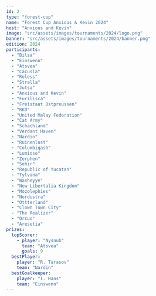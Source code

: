 ```yaml
---
id: 2
type: "forest-cup"
name: "Forest Cup Anxious & Kevin 2024"
host: "Anxious and Kevin"
image: "src/assets/images/tournaments/2024/logo.png"
banner: "src/assets/images/tournaments/2024/banner.png"
edition: 2024
participants:
  - "Bilsa"
  - "Einswenn"
  - "Atsvea"
  - "Cacusia"
  - "Roless"
  - "Stralla"
  - "Jutsa"
  - "Anxious and Kevin"
  - "Furilisca"
  - "Freistaat Ostpreussen"
  - "RKD"
  - "United Malay Federation"
  - "Cat Army"
  - "Schachland"
  - "Verdant Haven"
  - "Nardin"
  - "Ruinenlust"
  - "Columbiqash"
  - "Lumiose"
  - "Zerphen"
  - "Sehir"
  - "Republic of Yucatan"
  - "Tylvana"
  - "Washeyye"
  - "New Libertalia Kingdom"
  - "Mozolephies"
  - "Nordustra"
  - "Ottterland"
  - "Clown Town City"
  - "The Realizer"
  - "Orcuo"
  - "Aresetia"
prizes:
  topScorer:
    - player: "Nysnub"
      team: "Atsvea"
      goals: 9
  bestPlayer:
    player: "R. Tarasov"
    team: "Nardin"
  bestGoalkeeper:
    player: "I. Hans"
    team: "Einswenn"
---
```

